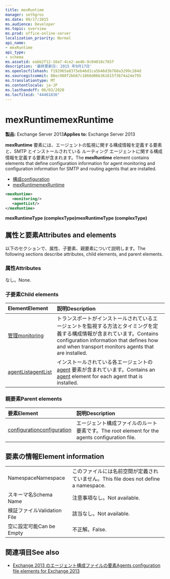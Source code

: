 ```yaml
---
title: mexRuntime
manager: sethgros
ms.date: 09/17/2015
ms.audience: Developer
ms.topic: overview
ms.prod: office-online-server
localization_priority: Normal
api_name:
- mexRuntime
api_type:
- schema
ms.assetid: eabb2f12-10a7-4ce2-ae4b-9c04010c765f
description: '最終更新日: 2015 年9月17日'
ms.openlocfilehash: f192965a8375eb46d1ca5b46d3b768a3299c284d
ms.sourcegitcommit: 88ec988f2bb67c1866d06b361615f3674a24e795
ms.translationtype: MT
ms.contentlocale: ja-JP
ms.lasthandoff: 06/03/2020
ms.locfileid: "44461836"
---
```

# <a name="mexruntime"></a><span data-ttu-id="41970-103">mexRuntime</span><span class="sxs-lookup"><span data-stu-id="41970-103">mexRuntime</span></span>
  
<span data-ttu-id="41970-104">**製品:** Exchange Server 2013</span><span class="sxs-lookup"><span data-stu-id="41970-104">**Applies to:** Exchange Server 2013</span></span>
  
<span data-ttu-id="41970-105">**mexRuntime** 要素には、エージェントの監視に関する構成情報を定義する要素と、SMTP とインストールされている ルーティング エージェントに関する構成情報を定義する要素が含まれます。</span><span class="sxs-lookup"><span data-stu-id="41970-105">The **mexRuntime** element contains elements that define configuration information for agent monitoring and configuration information for SMTP and routing agents that are installed.</span></span> 
  
- [<span data-ttu-id="41970-106">構成</span><span class="sxs-lookup"><span data-stu-id="41970-106">configuration</span></span>](configuration.md)  
- [<span data-ttu-id="41970-107">mexRuntime</span><span class="sxs-lookup"><span data-stu-id="41970-107">mexRuntime</span></span>](mexruntime.md)
  
```XML
<mexRuntime>
   <monitoring/>
   <agentList/>
</mexRuntime>
```

<span data-ttu-id="41970-108">**mexRuntimeType (complexType)**</span><span class="sxs-lookup"><span data-stu-id="41970-108">**mexRuntimeType (complexType)**</span></span>

## <a name="attributes-and-elements"></a><span data-ttu-id="41970-109">属性と要素</span><span class="sxs-lookup"><span data-stu-id="41970-109">Attributes and elements</span></span>

<span data-ttu-id="41970-110">以下のセクションで、属性、子要素、親要素について説明します。</span><span class="sxs-lookup"><span data-stu-id="41970-110">The following sections describe attributes, child elements, and parent elements.</span></span>
  
### <a name="attributes"></a><span data-ttu-id="41970-111">属性</span><span class="sxs-lookup"><span data-stu-id="41970-111">Attributes</span></span>

<span data-ttu-id="41970-112">なし。</span><span class="sxs-lookup"><span data-stu-id="41970-112">None.</span></span>
  
### <a name="child-elements"></a><span data-ttu-id="41970-113">子要素</span><span class="sxs-lookup"><span data-stu-id="41970-113">Child elements</span></span>

|<span data-ttu-id="41970-114">**Element**</span><span class="sxs-lookup"><span data-stu-id="41970-114">**Element**</span></span>|<span data-ttu-id="41970-115">**説明**</span><span class="sxs-lookup"><span data-stu-id="41970-115">**Description**</span></span>|
|:-----|:-----|
|[<span data-ttu-id="41970-116">管理</span><span class="sxs-lookup"><span data-stu-id="41970-116">monitoring</span></span>](monitoring.md) <br/> |<span data-ttu-id="41970-117">トランスポートがインストールされているエージェントを監視する方法とタイミングを定義する構成情報が含まれています。</span><span class="sxs-lookup"><span data-stu-id="41970-117">Contains configuration information that defines how and when transport monitors agents that are installed.</span></span>  <br/> |
|[<span data-ttu-id="41970-118">agentList</span><span class="sxs-lookup"><span data-stu-id="41970-118">agentList</span></span>](agentlist.md) <br/> |<span data-ttu-id="41970-119">インストールされている各エージェントの [agent](agent.md) 要素が含まれています。</span><span class="sxs-lookup"><span data-stu-id="41970-119">Contains an [agent](agent.md) element for each agent that is installed.</span></span>  <br/> |
   
### <a name="parent-elements"></a><span data-ttu-id="41970-120">親要素</span><span class="sxs-lookup"><span data-stu-id="41970-120">Parent elements</span></span>

|<span data-ttu-id="41970-121">**要素**</span><span class="sxs-lookup"><span data-stu-id="41970-121">**Element**</span></span>|<span data-ttu-id="41970-122">**説明**</span><span class="sxs-lookup"><span data-stu-id="41970-122">**Description**</span></span>|
|:-----|:-----|
|[<span data-ttu-id="41970-123">configuration</span><span class="sxs-lookup"><span data-stu-id="41970-123">configuration</span></span>](configuration.md) <br/> |<span data-ttu-id="41970-124">エージェント構成ファイルのルート要素です。</span><span class="sxs-lookup"><span data-stu-id="41970-124">The root element for the agents configuration file.</span></span>  <br/> |
   
## <a name="element-information"></a><span data-ttu-id="41970-125">要素の情報</span><span class="sxs-lookup"><span data-stu-id="41970-125">Element information</span></span>

|||
|:-----|:-----|
|<span data-ttu-id="41970-126">Namespace</span><span class="sxs-lookup"><span data-stu-id="41970-126">Namespace</span></span>  <br/> |<span data-ttu-id="41970-127">このファイルには名前空間が定義されていません。</span><span class="sxs-lookup"><span data-stu-id="41970-127">This file does not define a namespace.</span></span>  <br/> |
|<span data-ttu-id="41970-128">スキーマ名</span><span class="sxs-lookup"><span data-stu-id="41970-128">Schema Name</span></span>  <br/> |<span data-ttu-id="41970-129">注意事項なし。</span><span class="sxs-lookup"><span data-stu-id="41970-129">Not available.</span></span>  <br/> |
|<span data-ttu-id="41970-130">検証ファイル</span><span class="sxs-lookup"><span data-stu-id="41970-130">Validation File</span></span>  <br/> |<span data-ttu-id="41970-131">該当なし。</span><span class="sxs-lookup"><span data-stu-id="41970-131">Not available.</span></span>  <br/> |
|<span data-ttu-id="41970-132">空に設定可能</span><span class="sxs-lookup"><span data-stu-id="41970-132">Can be Empty</span></span>  <br/> |<span data-ttu-id="41970-133">不正解。</span><span class="sxs-lookup"><span data-stu-id="41970-133">False.</span></span>  <br/> |
   
## <a name="see-also"></a><span data-ttu-id="41970-134">関連項目</span><span class="sxs-lookup"><span data-stu-id="41970-134">See also</span></span>

- [<span data-ttu-id="41970-135">Exchange 2013 のエージェント構成ファイルの要素</span><span class="sxs-lookup"><span data-stu-id="41970-135">Agents configuration file elements for Exchange 2013</span></span>](agents-configuration-file-elements-for-exchange-2013.md)

